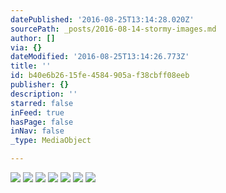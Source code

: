 ```yaml
---
datePublished: '2016-08-25T13:14:28.020Z'
sourcePath: _posts/2016-08-14-stormy-images.md
author: []
via: {}
dateModified: '2016-08-25T13:14:26.773Z'
title: ''
id: b40e6b26-15fe-4584-905a-f38cbff08eeb
publisher: {}
description: ''
starred: false
inFeed: true
hasPage: false
inNav: false
_type: MediaObject

---
```

![](https://the-grid-user-content.s3-us-west-2.amazonaws.com/3c9598d2-fb0b-4101-8ad6-4c38ff0c33cc.jpg)
![](https://the-grid-user-content.s3-us-west-2.amazonaws.com/c08c8d4e-0b96-4721-b27f-b5ed81c4469c.jpg)
![](https://the-grid-user-content.s3-us-west-2.amazonaws.com/9a717ca5-fc51-4a16-af56-81fb366b0dd4.jpg)
![](https://the-grid-user-content.s3-us-west-2.amazonaws.com/723523f5-cb57-4418-a865-4d8f6f90fd6e.jpg)
![](https://the-grid-user-content.s3-us-west-2.amazonaws.com/b8190d86-6f66-4161-bac6-edb417dcfe00.jpg)
![](https://the-grid-user-content.s3-us-west-2.amazonaws.com/e78e8b87-447a-4193-ac76-ba88d91344a1.jpg)
![](https://the-grid-user-content.s3-us-west-2.amazonaws.com/1ad9efaf-b7db-4470-9f40-36dc182cc438.jpg)